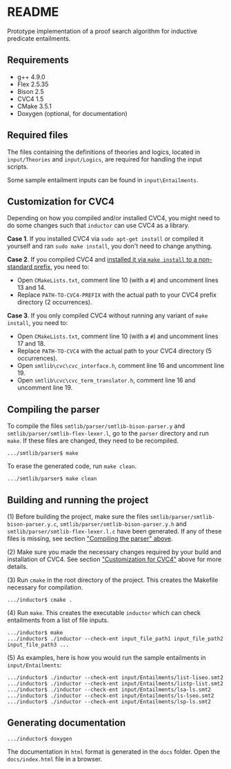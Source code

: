 # README #

Prototype implementation of a proof search algorithm for inductive predicate entailments.

## Requirements ##
 - g++ 4.9.0
 - Flex 2.5.35
 - Bison 2.5
 - CVC4 1.5
 - CMake 3.5.1
 - Doxygen (optional, for documentation)

## Required files ##
The files containing the definitions of theories and logics, located in `input/Theories` and `input/Logics`, are required for handling the input scripts.

Some sample entailment inputs can be found in `input\Entailments`.

## Customization for CVC4 ##

Depending on how you compiled and/or installed CVC4, you might need to do some changes such that `inductor` can use CVC4 as a library.

**Case 1**. If you installed CVC4 via `sudo apt-get install` or compiled it yourself and ran `sudo make install`, you don't need to change anything.

**Case 2**. If you compiled CVC4 and [installed it via `make install` to a non-standard prefix](http://cvc4.cs.stanford.edu/wiki/Build_Problems#make_install_to_a_non-standard_prefix), you need to:

- Open `CMakeLists.txt`, comment line 10 (with a `#`) and uncomment lines 13 and 14.
- Replace `PATH-TO-CVC4-PREFIX` with the actual path to your CVC4 prefix directory (2 occurrences).

**Case 3**. If you only compiled CVC4 without running any variant of `make install`, you need to:
- Open `CMakeLists.txt`, comment line 10 (with a `#`) and uncomment lines 17 and 18.
- Replace `PATH-TO-CVC4` with the actual path to your CVC4 directory (5 occurrences).
- Open `smtlib\cvc\cvc_interface.h`, comment line 16 and uncomment line 19.
- Open `smtlib\cvc\cvc_term_translator.h`, comment line 16 and uncomment line 19.

## Compiling the parser ##
To compile the files `smtlib/parser/smtlib-bison-parser.y` and `smtlib/parser/smtlib-flex-lexer.l`, go to the `parser` directory and run `make`. If these files are changed, they need to be recompiled.
```
.../smtlib/parser$ make
```
To erase the generated code, run `make clean`.
```
.../smtlib/parser$ make clean
```

## Building and running the project ##
(1) Before building the project, make sure the files `smtlib/parser/smtlib-bison-parser.y.c`, `smtlib/parser/smtlib-bison-parser.y.h` and `smtlib/parser/smtlib-flex-lexer.l.c` have been generated. If any of these files is missing, see section ["Compiling the parser" above](https://github.com/cristina-serban/inductor/blob/master/README.md#compiling-the-parser).

(2) Make sure you made the necessary changes required by your build and installation of CVC4. See section ["Customization for CVC4"](https://github.com/cristina-serban/inductor/blob/master/README.md#customization-for-cvc4) above for more details.

(3) Run `cmake` in the root directory of the project. This creates the Makefile necessary for compilation.
```
.../inductor$ cmake .
```

(4) Run `make`. This creates the executable `inductor` which can check entailments from a list of file inputs.
```
.../inductor$ make
.../inductor$ ./inductor --check-ent input_file_path1 input_file_path2 input_file_path3 ...
```

(5) As examples, here is how you would run the sample entailments in `input/Entailments`:
```
.../inductor$ ./inductor --check-ent input/Entailments/list-liseo.smt2
.../inductor$ ./inductor --check-ent input/Entailments/listp-list.smt2
.../inductor$ ./inductor --check-ent input/Entailments/lsa-ls.smt2
.../inductor$ ./inductor --check-ent input/Entailments/ls-lseo.smt2
.../inductor$ ./inductor --check-ent input/Entailments/lsp-ls.smt2
```

## Generating documentation ##
```
.../inductor$ doxygen
```
The documentation in `html` format is generated in the `docs` folder. Open the `docs/index.html` file in a browser.
